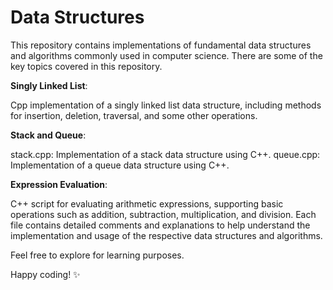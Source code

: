 # Data Structures

This repository contains implementations of fundamental data structures and algorithms commonly used in computer science. 
There are some of the key topics covered in this repository.

**Singly Linked List**:

Cpp implementation of a singly linked list data structure, including methods for insertion, deletion, traversal, and some other operations.

**Stack and Queue**:

stack.cpp: Implementation of a stack data structure using C++.
queue.cpp: Implementation of a queue data structure using C++.

**Expression Evaluation**:

C++ script for evaluating arithmetic expressions, supporting basic operations such as addition, subtraction, multiplication, and division.
Each file contains detailed comments and explanations to help understand the implementation and usage of the respective data structures and algorithms.

Feel free to explore for learning purposes.

Happy coding! ✨ 
